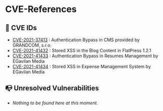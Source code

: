 # CVE-References

## :dart: CVE IDs

- [CVE-2021-37413](https://github.com/martinkubecka/CVE-References/blob/main/CVE-2021-37413.md) : Authentication Bypass in CMS provided by GRANDCOM, s.r.o.
- [CVE-2021-41432](https://github.com/flatpressblog/flatpress/issues/88) : Stored XSS in the Blog Content in FlatPress 1.2.1
- [CVE-2021-41433]() : Authentication Bypass in Resumes Management by EGavilan Media
- [CVE-2021-41434]() : Stored XSS in Expense Management System by EGavilan Media

## :mailbox_with_no_mail:	Unresolved Vulnerabilities

- *Nothing to be found here at this moment.*

